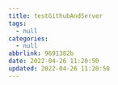 ```yaml
---
title: testGithubAndServer
tags:
  - null
categories:
  - null
abbrlink: 9691382b
date: 2022-04-26 11:20:50
updated: 2022-04-26 11:20:50
---
```






*<!--more-->*

